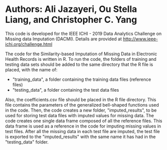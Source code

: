 # Authors: Ali Jazayeri, Ou Stella Liang, and Christopher C. Yang


This code is developed for the IEEE ICHI - 2019 Data Analytics Challenge on Missing data Imputation (DACMI).
Details are provided at http://www.ieee-ichi.org/challenge.html

The code for the Similarity-based Imputation of Missing Data in Electronic Health Records is written in R. 
To run the code, the folders of training and testing data sets should be added to the same directory that the R file is placed, with the name of:
- "training_data", a folder containing the training data files (reference files)
- "testing_data", a folder containing the test data files

Also, the coefficients.csv file should be placed in the R file directory. This file contains the parameters of the generalized bell-shaped functions used in the code.
Then, the code creates a new folder, "imputed_results", to be used for storing test data files with imputed values for missing data.
The code creates one single data frame composed of all the reference files.
This data frame is used as a reference in the code for imputing missing values in test files.
After all the missing data in each test file are imputed, the test file is exported to the "imputed_results" with the same name it has had in the "testing_data" folder.
























